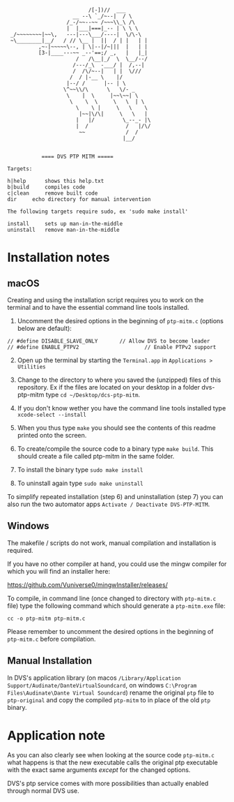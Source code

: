 

                              /[-])//  ___
                         __ --\ `_/~--|  / \
                       /_-/~~--~~ /~~~\\_\ /\
                       |  |___|===|_-- | \ \ \
     _/~~~~~~~~|~~\,   ---|---\___/----|  \/\-\
     ~\________|__/   / // \__ |  ||  / | |   | |
              ,~-|~~~~~\--, | \|--|/~|||  |   | |
              [3-|____---~~ _--'==;/ _,   |   |_|
                          /   /\__|_/  \  \__/--/
                         /---/_\  -___/ |  /,--|
                         /  /\/~--|   | |  \///
                        /  / |-__ \    |/
                       |--/ /      |-- | \
                      \^~~\\/\      \   \/- _
                       \    |  \     |~~\~~| \
                        \    \  \     \   \  | \
                          \    \ |     \   \    \
                           |~~|\/\|     \   \   |
                          |   |/         \_--_- |\
                          |  /            /   |/\/
                           ~~             /  /
                                         |__/


               ==== DVS PTP MITM =====

    Targets:

	h|help		shows this help.txt
	b|build		compiles code
	c|clean		remove built code
	dir		echo directory for manual intervention

    The following targets require sudo, ex 'sudo make install'

	install		sets up man-in-the-middle
	uninstall	remove man-in-the-middle


# Installation notes

## macOS

Creating and using the installation script requires you to work on the terminal and to have the essential command line tools installed.

1. Uncomment the desired options in the beginning of `ptp-mitm.c` (options below are default):
```
// #define DISABLE_SLAVE_ONLY 		// Allow DVS to become leader
// #define ENABLE_PTPV2 					// Enable PTPv2 support
```
2. Open up the terminal by starting the `Terminal.app` in `Applications > Utilities`
3. Change to the directory to where you saved the (unzipped) files of this repository. Ex if the files are located on your desktop in a folder dvs-ptp-mitm type `cd ~/Desktop/dcs-ptp-mitm`.
4. If you don't know wether you have the command line tools installed type `xcode-select --install`
5. When you thus type `make` you should see the contents of this readme printed onto the screen.
7. To create/compile the source code to a binary type `make build`. This should create a file called ptp-mitm in the same folder.
8. To install the binary type `sudo make install`

9. To uninstall again type `sudo make uninstall`

To simplify repeated installation (step 6) and uninstallation (step 7) you can also run the two automator apps `Activate / Deactivate DVS-PTP-MITM`.

## Windows

The makefile / scripts do not work, manual compilation and installation is required.

If you have no other compiler at hand, you could use the mingw compiler for which you will find an installer here:

https://github.com/Vuniverse0/mingwInstaller/releases/

To compile, in command line (once changed to directory with `ptp-mitm.c` file) type the following command which should generate a `ptp-mitm.exe` file:

`cc -o ptp-mitm ptp-mitm.c`

Please remember to uncomment the desired options in the beginning of `ptp-mitm.c` before compilation.

## Manual Installation

In DVS's application library (on macos `/Library/Application Support/Audinate/DanteVirtualSoundcard`, on windows `C:\Program Files\Audinate\Dante Virtual Soundcard`) rename the original `ptp` file to `ptp-original` and copy the compiled `ptp-mitm` to in place of the old `ptp` binary.



# Application note

As you can also clearly see when looking at the source code `ptp-mitm.c` what happens is that the new executable calls the original ptp executable with the exact same arguments *except* for the changed options.

DVS's ptp service comes with more possibilities than actually enabled through normal DVS use.
